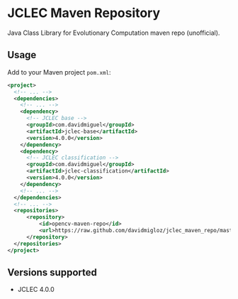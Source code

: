 # JCLEC Maven Repository

Java Class Library for Evolutionary Computation maven repo (unofficial).

## Usage

Add to your Maven project `pom.xml`:

```xml
<project>
  <!-- ... -->
  <dependencies>
    <!-- ... -->
    <dependency>
      <!-- JCLEC base -->
      <groupId>com.davidmiguel</groupId>
      <artifactId>jclec-base</artifactId>
      <version>4.0.0</version>
    </dependency>
    <dependency>
      <!-- JCLEC classification -->
      <groupId>com.davidmiguel</groupId>
      <artifactId>jclec-classification</artifactId>
      <version>4.0.0</version>
    </dependency>
    <!-- ... -->
  </dependencies>
  <!-- ... -->
  <repositories>
      <repository>
          <id>opencv-maven-repo</id>
          <url>https://raw.github.com/davidmigloz/jclec_maven_repo/master</url>
      </repository>
  </repositories>
</project>
```

## Versions supported

- JCLEC 4.0.0
